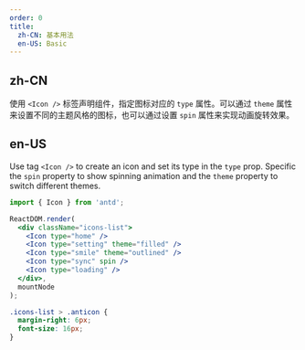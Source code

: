 ```yaml
---
order: 0
title:
  zh-CN: 基本用法
  en-US: Basic
---
```


## zh-CN

使用 `<Icon />` 标签声明组件，指定图标对应的 `type` 属性。可以通过 `theme` 属性来设置不同的主题风格的图标，也可以通过设置 `spin` 属性来实现动画旋转效果。

## en-US

Use tag `<Icon />` to create an icon and set its type in the `type` prop. Specific the `spin` property to show spinning animation and the `theme` property to switch different themes.

````jsx
import { Icon } from 'antd';

ReactDOM.render(
  <div className="icons-list">
    <Icon type="home" />
    <Icon type="setting" theme="filled" />
    <Icon type="smile" theme="outlined" />
    <Icon type="sync" spin />
    <Icon type="loading" />
  </div>,
  mountNode
);
````

```css
.icons-list > .anticon {
  margin-right: 6px;
  font-size: 16px;
}
```
